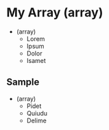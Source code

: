 # My Array (array)

- (array)
  - Lorem
  - Ipsum
  - Dolor
  - Isamet

## Sample

- (array)
  - Pidet
  - Quiudu
  - Delime
